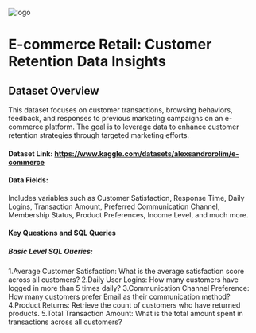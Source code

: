![logo](https://github.com/Mgit125/E-commerce-Retail/blob/main/z.png)

# E-commerce Retail: Customer Retention Data Insights

## Dataset Overview
This dataset focuses on customer transactions, browsing behaviors, feedback, and responses to previous marketing campaigns on an e-commerce platform. The goal is to leverage data to enhance customer retention strategies through targeted marketing efforts.

#### Dataset Link: https://www.kaggle.com/datasets/alexsandrorolim/e-commerce
#### Data Fields: 
Includes variables such as Customer Satisfaction, Response Time, Daily Logins, Transaction Amount, Preferred Communication Channel, Membership Status, Product Preferences, Income Level, and much more.

#### Key Questions and SQL Queries

##### Basic Level SQL Queries:
1.Average Customer Satisfaction: What is the average satisfaction score across all customers?
2.Daily User Logins: How many customers have logged in more than 5 times daily?
3.Communication Channel Preference: How many customers prefer Email as their communication method?
4.Product Returns: Retrieve the count of customers who have returned products.
5.Total Transaction Amount: What is the total amount spent in transactions across all customers?
